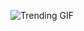 ![Trending GIF](https://media2.giphy.com/media/v1.Y2lkPThiYjIxNzcyMnkyZzl5cHJkamlycWVrcmlrY3Z0OWp0MzBhdmhxbG15dzdzaTdmZCZlcD12MV9naWZzX3NlYXJjaCZjdD1n/xUPGcEliCc7bETyfO8/giphy.gif)
